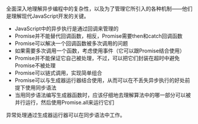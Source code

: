全面深入地理解异步编程中的复杂性，以及为了管理它所引入的各种机制——他们是理解现代JavaScript开发的关键。

* JavaScript中的异步执行是通过回调来管理的
* Promise并不能替代回调函数，相反，Promise需要then和catch回调函数
* Promise可以解决一个回调函数被多次调用的问题
* 如果需要多次调用一个函数，考虑使用事件（它可以跟Promise结合使用）
* Promise并不能保证它自己被处理，不过，可以把它们封装在超时中避免Promise不被处理
* Promise可以链式调用，实现简单组合
* Promise可以与生成器运行器结合使用，从而可以在不丢失异步执行的好处前提下使用同步语法
* 当用同步语法编写生成器函数时，应该仔细地去理解算法中的哪一部分可以被并行运行，然后使用Promise.all来运行它们

异常处理通过生成器运行器可以在同步语法中工作。
